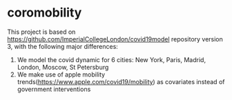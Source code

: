 # coromobility

This project is based on https://github.com/ImperialCollegeLondon/covid19model repository version 3, 
with the following major differences:

1) We model the covid dynamic for 6 cities: New York, Paris, Madrid, London, Moscow, St Petersburg
2) We make use of apple mobility trends(https://www.apple.com/covid19/mobility) as covariates instead of government interventions
